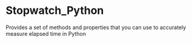 # Stopwatch_Python
Provides a set of methods and properties that you can use to accurately measure elapsed time in Python
